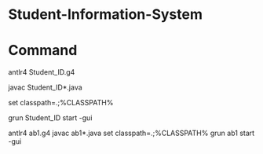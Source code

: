 # Student-Information-System

# Command

antlr4 Student_ID.g4

javac Student_ID*.java

set classpath=.;%CLASSPATH%

grun Student_ID start -gui


antlr4 ab1.g4
javac ab1*.java
set classpath=.;%CLASSPATH%
grun ab1 start -gui
